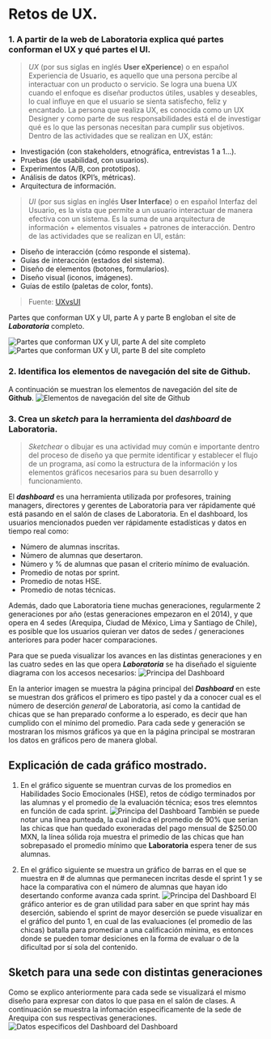 # Retos de UX.
### 1. A partir de la web de __Laboratoria__ explica qué partes conforman el UX y qué partes el UI.

> *UX* (por sus siglas en inglés **User eXperience**) o en español Experiencia de Usuario, es aquello que una persona percibe al interactuar con un producto o servicio. Se logra una buena UX cuando el enfoque es diseñar productos útiles, usables y deseables, lo cual influye en que el usuario se sienta satisfecho, feliz y encantado.
La persona que realiza UX, es conocida como un UX Designer y como parte de sus responsabilidades está el de investigar qué es lo que las personas necesitan para cumplir sus objetivos.
Dentro de las actividades que se realizan en UX, están:
* Investigación (con stakeholders, etnográfica, entrevistas 1 a 1…).
*	Pruebas (de usabilidad, con usuarios).
*	Experimentos (A/B, con prototipos).
*	Análisis de datos (KPI’s, métricas).
*	Arquitectura de información.


>*UI* (por sus siglas en inglés **User Interface**) o en español Interfaz del Usuario, es la vista que permite a un usuario interactuar de manera efectiva con un sistema. Es la suma de una arquitectura de información + elementos visuales + patrones de interacción.
Dentro de las actividades que se realizan en UI, están:
*	Diseño de interacción (cómo responde el sistema).
*	Guías de interacción (estados del sistema).
*	Diseño de elementos (botones, formularios).
*	Diseño visual (iconos, imágenes).
*	Guías de estilo (paletas de color, fonts).

>Fuente: [UXvsUI](http://blog.acantu.com/que-es-ux-y-ui/)

Partes que conforman UX y UI, parte A y parte B engloban el site de ___Laboratoria___ completo.

![Partes que conforman UX y UI, parte A del site completo](images/1_parteA.png)
![Partes que conforman UX y UI, parte B del site completo](images/1_parteB.png)

### 2. Identifica los elementos de navegación del site de __Github__.

A continuación se muestran los elementos de navegación del site de __Github__.
![Elementos de navegación del site de Github](images/2_navegacion.png)

### 3. Crea un *sketch* para la herramienta del ***dashboard*** de __Laboratoria__.

>*Sketchear* o dibujar es una actividad muy común e importante dentro del proceso de diseño ya que permite identificar y establecer el flujo de un programa, así como la estructura de la información y los elementos gráficos necesarios para su buen desarrollo y funcionamiento.

El ***dashboard*** es una herramienta utilizada por profesores, training managers, directores y gerentes de Laboratoria para ver rápidamente qué está pasando en el salón de clases de Laboratoria. En el dashboard, los usuarios mencionados pueden ver rápidamente estadísticas y datos en tiempo real como:

* Número de alumnas inscritas.
* Número de alumnas que desertaron.
* Número y % de alumnas que pasan el criterio mínimo de evaluación.
* Promedio de notas por sprint.
* Promedio de notas HSE.
* Promedio de notas técnicas.

Además, dado que Laboratoria tiene muchas generaciones, regularmente 2 generaciones por año (estas generaciones empezaron en el 2014), y que opera en 4 sedes (Arequipa, Ciudad de México, Lima y Santiago de Chile), es posible que los usuarios quieran ver datos de sedes / generaciones anteriores para poder hacer comparaciones.

Para que se pueda visualizar los avances en las distintas generaciones y en las cuatro sedes en las que opera ___Laboratoria___  se ha diseñado el siguiente diagrama con los accesos necesarios:
![Principa del Dashboard](images/General.png)

En la anterior imagen se muestra la página principal del ***Dashboard*** en este se muestran dos gráficos el primero es tipo pastel y da a conocer cual es el número de deserción _general_ de Laboratoria, así como la cantidad de chicas que se han preparado conforme a lo esperado, es decir que han cumplido con el mínimo del promedio.
Para cada sede y generación se mostraran los mismos gráficos ya que en la página principal se mostraran los datos en gráficos pero de manera global.

## Explicación de cada gráfico mostrado.
1. En el gráfico siguente se muentran curvas de los promedios en Habilidades Socio Emocionales (HSE), retos de código terminados por las alumnas y el promedio de la evaluación técnica; esos tres elemntos en función de cada sprint.
![Principa del Dashboard](images/grafico1.png)
También se puede notar una línea punteada, la cual indica el promedio de 90% que serian las chicas que han quedado exoneradas del pago mensual de $250.00 MXN, la línea sólida roja muestra el primedio de las chicas que han sobrepasado el promedio mínimo que __Laboratoria__ espera tener de sus alumnas.

2. En el gráfico siguiente se muestra un gráfico de barras en el que se muestra en # de alumnas que permanecen incritas desde el sprint 1 y se hace la comparativa con el número de alumnas que hayan ido desertando conforme avanza cada sprint.
![Principa del Dashboard](images/grafico3.png)
El gráfico anterior es de gran utilidad para saber en que sprint hay más deserción, sabiendo el sprint de mayor deserción se puede visualizar en el gráfico del punto 1, en cual de las evaluaciones (el promedio de las chicas) batalla para promediar a una calificación mínima, es entonces donde se pueden tomar desiciones en la forma de evaluar o de la dificultad por sí sola del contenido.

## Sketch para una sede con distintas generaciones
Como se explico anteriormente para cada sede se visualizará el mismo diseño para expresar con datos lo que pasa en el salón de clases.
A continuación se muestra la infomación especificamente de la sede de Arequipa con sus respectivas generaciones.
![Datos especificos del Dashboard del Dashboard](images/especifico.png)

